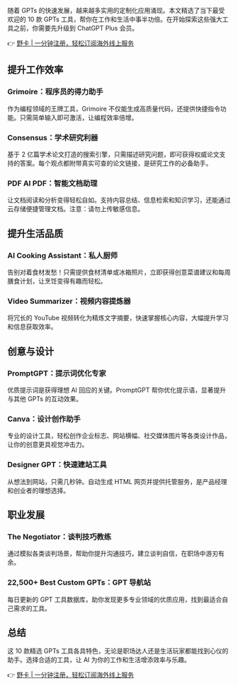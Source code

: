随着 GPTs 的快速发展，越来越多实用的定制化应用涌现。本文精选了当下最受欢迎的 10 款 GPTs 工具，帮你在工作和生活中事半功倍。在开始探索这些强大工具之前，你需要先升级到 ChatGPT Plus 会员。

👉 [野卡 | 一分钟注册，轻松订阅海外线上服务](https://bit.ly/bewildcard)

## 提升工作效率

### Grimoire：程序员的得力助手
作为编程领域的王牌工具，Grimoire 不仅能生成高质量代码，还提供快捷指令功能。只需简单输入即可激活，让编程效率倍增。

### Consensus：学术研究利器
基于 2 亿篇学术论文打造的搜索引擎，只需描述研究问题，即可获得权威论文支持的答案。每个观点都附带真实可查的论文链接，是研究工作的必备助手。

### PDF AI PDF：智能文档助理
让文档阅读和分析变得轻松自如。支持内容总结、信息检索和知识学习，还能通过云存储便捷管理文档。注意：请勿上传敏感信息。

## 提升生活品质

### AI Cooking Assistant：私人厨师
告别对着食材发愁！只需提供食材清单或冰箱照片，立即获得创意菜谱建议和每周膳食计划，让烹饪变得有趣而轻松。

### Video Summarizer：视频内容提炼器
将冗长的 YouTube 视频转化为精炼文字摘要，快速掌握核心内容，大幅提升学习和信息获取效率。

## 创意与设计

### PromptGPT：提示词优化专家
优质提示词是获得理想 AI 回应的关键。PromptGPT 帮你优化提示语，显著提升与其他 GPTs 的互动效果。

### Canva：设计创作助手
专业的设计工具，轻松创作企业标志、网站横幅、社交媒体图片等各类设计作品，让你的创意更具视觉冲击力。

### Designer GPT：快速建站工具
从想法到网站，只需几秒钟。自动生成 HTML 网页并提供托管服务，是产品经理和创业者的理想选择。

## 职业发展

### The Negotiator：谈判技巧教练
通过模拟各类谈判场景，帮助你提升沟通技巧，建立谈判自信，在职场中游刃有余。

### 22,500+ Best Custom GPTs：GPT 导航站
每日更新的 GPT 工具数据库，助你发现更多专业领域的优质应用，找到最适合自己需求的工具。

## 总结

这 10 款精选 GPTs 工具各具特色，无论是职场达人还是生活玩家都能找到心仪的助手。选择合适的工具，让 AI 为你的工作和生活增添效率与乐趣。

👉 [野卡 | 一分钟注册，轻松订阅海外线上服务](https://bit.ly/bewildcard)